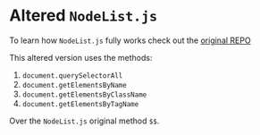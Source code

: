 # Altered `NodeList.js`

To learn how `NodeList.js` fully works check out the [original REPO](https://github.com/eorroe/NodeList.js)

This altered version uses the methods:

1. `document.querySelectorAll`
2. `document.getElementsByName`
3. `document.getElementsByClassName`
4. `document.getElementsByTagName`

Over the `NodeList.js` original method `$$`.
